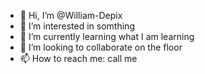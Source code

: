 - 👋 Hi, I’m @William-Depix
- 👀 I’m interested in somthing
- 🌱 I’m currently learning what I am learning
- 💞️ I’m looking to collaborate on the floor
- 📫 How to reach me: call me

<!---
William-Depix/William-Depix is a ✨ special ✨ repository because its `README.md` (this file) appears on your GitHub profile.
You can click the Preview link to take a look at your changes.
--->
